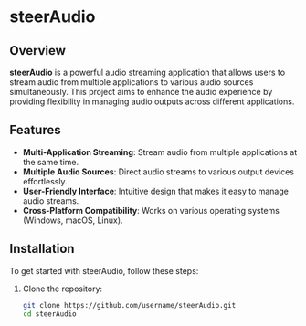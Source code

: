# steerAudio

## Overview

**steerAudio** is a powerful audio streaming application that allows users to stream audio from multiple applications to various audio sources simultaneously. This project aims to enhance the audio experience by providing flexibility in managing audio outputs across different applications.

## Features

- **Multi-Application Streaming**: Stream audio from multiple applications at the same time.
- **Multiple Audio Sources**: Direct audio streams to various output devices effortlessly.
- **User-Friendly Interface**: Intuitive design that makes it easy to manage audio streams.
- **Cross-Platform Compatibility**: Works on various operating systems (Windows, macOS, Linux).

## Installation

To get started with steerAudio, follow these steps:

1. Clone the repository:
   ```bash
   git clone https://github.com/username/steerAudio.git
   cd steerAudio
